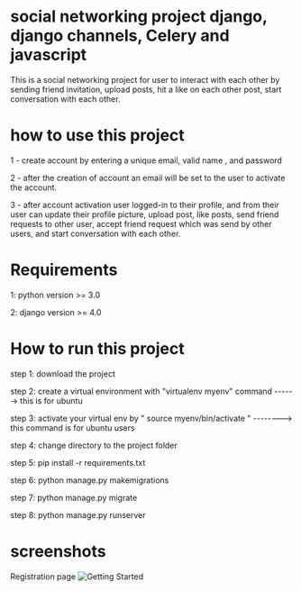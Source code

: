# social networking project django, django channels, Celery and javascript

This is a social networking project for user to interact with each other by sending friend invitation, upload posts, hit a like on each other post, start conversation with each other.

# how to use this project

1 - create account by entering a unique email, valid name , and password

2 - after the creation of account an email will be set to the user to activate the account.

3 - after account activation user logged-in to their profile, and from their user can update their profile picture, upload post, like posts, send friend requests to other user, accept friend request which was send by other users, and start conversation with each other.

# Requirements
1: python version >= 3.0

2: django version >= 4.0

# How to run this project

step 1: download the project

step 2: create a virtual environment with "virtualenv myenv" command ------> this is for ubuntu

step 3: activate your virtual env by " source myenv/bin/activate " --------> this command is for ubuntu users

step 4: change directory to the project folder

step 5: pip install -r requirements.txt

step 6: python manage.py makemigrations

step 7: python manage.py migrate

step 8: python manage.py runserver

# screenshots 

Registration page 
![Getting Started](/socialproject/media/screenshoots/register.png)

